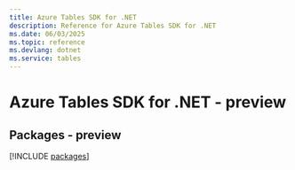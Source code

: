 ```yaml
---
title: Azure Tables SDK for .NET
description: Reference for Azure Tables SDK for .NET
ms.date: 06/03/2025
ms.topic: reference
ms.devlang: dotnet
ms.service: tables
---
```

# Azure Tables SDK for .NET - preview
## Packages - preview
[!INCLUDE [packages](tables-index.md)]